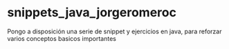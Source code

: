 # snippets_java_jorgeromeroc
Pongo a disposición  una serie de snippet y ejercicios en java, para reforzar varios conceptos basicos importantes 
